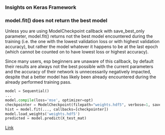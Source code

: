 ### Insights on Keras Framework

### model.fit() does not return the best model
Unless you are using ModelCheckpoint callback with save_best_only parameter, model.fit() returns not the best model encountered during the training (i.e. the one with the lowest validation loss or with highest validation accuracy), but rather the model whatever it happens to be at the last epoch (which cannot be counted on to have lowest loss or highest accuracy).

Since many users, esp beginners are unaware of this callback, by default their results are always not the best possible with the current parameters and the accuracy of their network is unnecessarily negatively impacted, despite that a better model has likely been already encountered during the already performed training pass.

``` python
model = Sequential()
...
model.compile(loss='mse', optimizer=opt)
checkpointer = ModelCheckpoint(filepath="weights.hdf5", verbose=1, save_best_only=True)
hist = model.fit(..., callbacks=[checkpointer])
model.load_weights('weights.hdf5')
predicted = model.predict(X_test_mat)
```

[Link](https://github.com/fchollet/keras/issues/2768)

